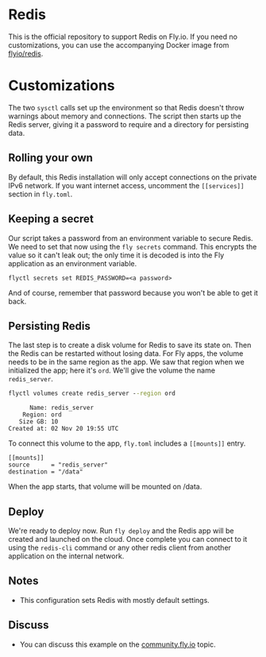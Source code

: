 
# Redis

This is the official repository to support Redis on Fly.io. If you need no customizations, you can use the accompanying Docker image
from [flyio/redis](https://hub.docker.com/repository/docker/flyio/redis).

# Customizations

The two `sysctl` calls set up the environment so that Redis doesn't throw warnings about memory and connections. The script then starts up 
the Redis server, giving it a password to require and a directory for persisting data.
## Rolling your own

By default, this Redis installation will only accept connections on the private IPv6 network. If you want internet access, uncomment the `[[services]]` section in `fly.toml`. 
## Keeping a secret

Our script takes a password from an environment variable to secure Redis. We need to set that now using the `fly secrets` command. This encrypts the value so it can't leak out; the only time it is decoded is into the Fly application as an environment variable.

```
flyctl secrets set REDIS_PASSWORD=<a password>
```

And of course, remember that password because you won't be able to get it back.
## Persisting Redis

The last step is to create a disk volume for Redis to save its state on. Then the Redis can be restarted without losing data. For Fly apps, the volume needs to be in the same region as the app. We saw that region when we initialized the app; here it's `ord`. We'll give the volume the name `redis_server`. 

```cmd
flyctl volumes create redis_server --region ord
```
```out
      Name: redis_server
    Region: ord
   Size GB: 10
Created at: 02 Nov 20 19:55 UTC
```

To connect this volume to the app, `fly.toml` includes a `[[mounts]]` entry.

```
[[mounts]]
source      = "redis_server"
destination = "/data"
```

When the app starts, that volume will be mounted on /data. 

## Deploy

We're ready to deploy now. Run `fly deploy` and the Redis app will be created and launched on the cloud. Once complete you can connect to it using the `redis-cli` command or any other redis client from another application on the internal network.

## Notes

* This configuration sets Redis with mostly default settings. 

## Discuss

* You can discuss this example on the [community.fly.io](https://community.fly.io/t/new-redis-example/366) topic.

